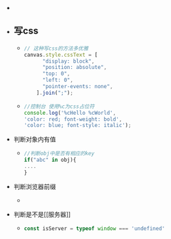 -
- ## 写css
	- ```js
	  // 这种写css的方法多优雅
	  canvas.style.cssText = [
	        "display: block",
	        "position: absolute",
	        "top: 0",
	        "left: 0",
	        "pointer-events: none",
	      ].join(";");
	  ```
	- ```js
	  //控制台 使用%c为css占位符
	  console.log('%cHello %cWorld', 
	  'color: red; font-weight: bold',  
	  'color: blue; font-style: italic');
	  ```
- 判断对象内有值
	- ```js
	  //判断obj中是否有相应的key
	  if("abc" in obj){
	  ....
	  }
	  ```
- 判断浏览器前缀
	- ```js
	  ```
- 判断是不是[[服务器]]
	- ```js
	  const isServer = typeof window === 'undefined'
	  ```